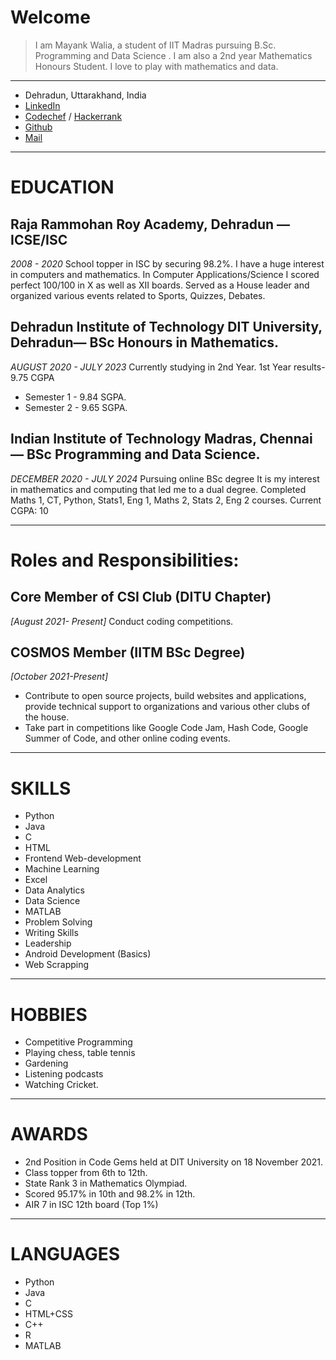 # Welcome
> I am Mayank Walia, a student of IIT Madras pursuing B.Sc. Programming and Data Science . I am also a 2nd year Mathematics Honours Student. I love to play with mathematics and data.
***
- Dehradun, Uttarakhand, India
- [LinkedIn](https://www.linkedin.com/in/walia-mayank)
- [Codechef](https://www.codechef.com/users/mayankwalia) / [Hackerrank](https://www.hackerrank.com/MAYANKWALIA)
- [Github](https://github.com/Mayank-Walia/)
- [Mail](mailto:mayankwalia3110@gmail.com)

---
# EDUCATION
## Raja Rammohan Roy Academy, Dehradun — ICSE/ISC
*2008 - 2020*
School topper in ISC by securing 98.2%. I have a huge interest in computers and mathematics. In Computer Applications/Science I scored perfect 100/100 in X as well as XII boards. Served as a House leader and organized various events related to Sports, Quizzes, Debates.
## Dehradun Institute of Technology DIT University, Dehradun— BSc Honours in Mathematics. 
*AUGUST 2020 -  JULY 2023*
Currently studying in 2nd Year.
 1st Year results- 9.75 CGPA
- Semester 1 - 9.84 SGPA. 
- Semester 2 - 9.65 SGPA. 

## Indian Institute of Technology Madras, Chennai — BSc Programming and Data Science.
*DECEMBER 2020 - JULY 2024*
Pursuing online BSc degree
It is my interest in mathematics and computing that led me to a dual degree.
Completed Maths 1, CT, Python, Stats1, Eng 1,  Maths 2, Stats 2, Eng 2 courses.
Current CGPA: 10

---
# Roles and Responsibilities: 
## Core Member of CSI Club (DITU Chapter) 
*[August 2021- Present]*
Conduct coding competitions.

## COSMOS Member (IITM BSc Degree)
*[October 2021-Present]*
- Contribute to open source projects, build websites and applications, provide technical support to organizations and various other clubs of the house.
- Take part in competitions like Google Code Jam, Hash Code, Google Summer of Code, and other online coding events.

---
# SKILLS
- Python
- Java
- C
- HTML
- Frontend Web-development
- Machine Learning
- Excel
- Data Analytics
- Data Science
- MATLAB
- Problem Solving
- Writing Skills
- Leadership
- Android Development (Basics)
- Web Scrapping

---
# HOBBIES
- Competitive Programming
- Playing chess, table tennis
- Gardening
- Listening podcasts
- Watching Cricket.

---
# AWARDS
- 2nd Position in Code Gems held at DIT University on 18 November 2021.
- Class topper from 6th to 12th.
- State Rank 3  in Mathematics Olympiad.
- Scored 95.17% in 10th and 98.2% in 12th.
- AIR 7 in ISC 12th board (Top 1%)

---
# LANGUAGES
- Python
- Java
- C
- HTML+CSS
- C++
- R
- MATLAB



